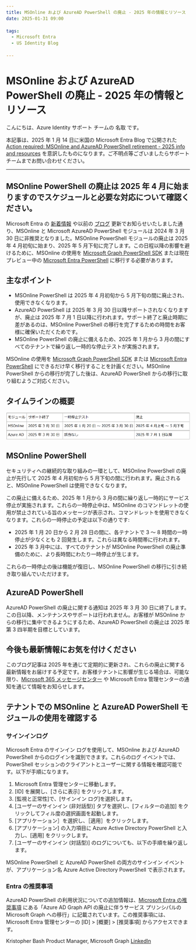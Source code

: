 ```yaml
---
title: MSOnline および AzureAD PowerShell の廃止 - 2025 年の情報とリソース
date: 2025-01-31 09:00

tags:
  - Microsoft Entra
  - US Identity Blog

---
```


# MSOnline および AzureAD PowerShell の廃止 - 2025 年の情報とリソース

こんにちは、Azure Identity サポート チームの 名取 です。

本記事は、2025 年 1 月 14 日に米国の Microsoft Entra Blog で公開された [Action required: MSOnline and AzureAD PowerShell retirement - 2025 info and resources](https://techcommunity.microsoft.com/blog/identity/action-required-msonline-and-azuread-powershell-retirement---2025-info-and-resou/4364991) を意訳したものになります。ご不明点等ございましたらサポート チームまでお問い合わせください。

----

## MSOnline PowerShell の廃止は 2025 年 4 月に始まりますのでスケジュールと必要な対応について確認ください。

Microsoft Entra の [新着情報](https://entra.microsoft.com/#view/Microsoft_AAD_IAM/ChangeManagementHubList.ReactView) や以前の [ブログ](https://jpazureid.github.io/blog/azure-active-directory/important-update-deprecation-of-azure-ad-powershell-and-msonline/
) 更新でお知らせいたしました通り、MSOnline と Microsoft AzureAD PowerShell モジュールは 2024 年 3 月 30 日に非推奨となりました。MSOnline PowerShell モジュールの廃止は 2025 年 4 月初旬に始まり、2025 年 5 月下旬に完了します。この日程以降の影響を避けるために、MSOnline の使用を [Microsoft Graph PowerShell SDK](https://learn.microsoft.com/en-us/powershell/microsoftgraph/installation?view=graph-powershell-1.0) または現在プレビュー中の [Microsoft Entra PowerShell](https://learn.microsoft.com/en-us/powershell/entra-powershell/installation?view=entra-powershell&tabs=powershell&pivots=windows) に移行する必要があります。

## 主なポイント

- MSOnline PowerShell は 2025 年 4 月初旬から 5 月下旬の間に廃止され、使用できなくなります。
- AzureAD PowerShell は 2025 年 3 月 30 日以降サポートされなくなりますが、廃止は 2025 年 7 月 1 日以降に行われます。サポート終了と廃止時期に差があるのは、MSOnline PowerShell の移行を完了するための時間をお客様に確保いただくためです。
- MSOnline PowerShell の廃止に備えるため、2025 年 1 月から 3 月の間にすべてのテナントで繰り返し一時的な停止テストが実施されます。

MSOnline の使用を [Microsoft Graph PowerShell SDK](https://learn.microsoft.com/en-us/powershell/microsoftgraph/installation?view=graph-powershell-1.0) または [Microsoft Entra PowerShell](https://learn.microsoft.com/en-us/powershell/entra-powershell/installation?view=entra-powershell&tabs=powershell&pivots=windows) にできるだけ早く移行することを計画ください。MSOnline PowerShell からの移行が完了した後は、AzureAD PowerShell からの移行に取り組むようご対応ください。

## タイムラインの概要
![](./msonline-and-azuread-powershell-retirement/1.png)

## MSOnline PowerShell

セキュリティへの継続的な取り組みの一環として、MSOnline PowerShell の廃止が先行して 2025 年 4 月初旬から 5 月下旬の間に行われます。廃止されると、MSOnline PowerShell は使用できなくなります。

この廃止に備えるため、2025 年 1 月から 3 月の間に繰り返し一時的にサービス停止が実施されます。これらの一時停止中は、MSOnline のコマンドレットの使用が禁止されている旨のメッセージが表示され、コマンドレットを使用できなくなります。これらの一時停止の予定は以下の通りです:

- 2025 年 1 月 20 日から 2 月 28 日の間に、各テナントで 3 ～ 8 時間の一時停止が少なくとも 2 回発生します。これらは異なる時間帯に行われます。
- 2025 年 3 月中には、すべてのテナントが MSOnline PowerShell の廃止準備のために、より長時間にわたり一時停止が生じます。

これらの一時停止の後は機能が復旧し、MSOnline PowerShell の移行に引き続き取り組んでいただけます。

## AzureAD PowerShell 

AzureAD PowerShell の廃止に関する通知は 2025 年 3 月 30 日に終了します。この日以降、メンテナンスやサポートは行われません。お客様が MSOnline からの移行に集中できるようにするため、AzureAD PowerShell の廃止は 2025 年第 3 四半期を目標としています。
  
## 今後も最新情報にお気を付けください

このブログ記事は 2025 年を通じて定期的に更新され、これらの廃止に関する最新情報をお届けする予定です。お客様テナントに影響が生じる場合は、可能な限り、[Microsoft 365 メッセージセンター](https://learn.microsoft.com/en-us/microsoft-365/admin/manage/message-center?view=o365-worldwide) や Microsoft Entra 管理センターの通知を通じて情報をお知らせします。

## テナントでの MSOnline と AzureAD PowerShell モジュールの使用を確認する

### サインインログ

Microsoft Entra のサインイン ログを使用して、MSOnline および AzureAD PowerShell からのログインを識別できます。これらのログ イベントでは、PowerShell セッションのクライアントとユーザーに関する情報を確認可能です。以下が手順になります。

1. Microsoft Entra 管理センターに移動します。
2. [ID] を展開し、[さらに表示] をクリックします。
3. [監視と正常性]で、[サインイン ログ]を選択します。
4. [ユーザーのサインイン (非対話型)] タブを選択し、[フィルターの追加] をクリックしてフィル度の選択画面を起動します。
5. [アプリケーション］を選択し、［適用］をクリックします。
6. [アプリケーション] の入力項目に Azure Active Directory PowerShell と入力し、[適用] をクリックします。
7. [ユーザーのサインイン (対話型)] のログについても、以下の手順を繰り返します。

MSOnline PowerShell と AzureAD PowerShell の両方のサインイン イベントが、アプリケーション名 Azure Active Directory PowerShell で表示されます。 

### Entra の推奨事項

AzureAD PowerShell の利用状況についての追加情報は、[Microsoft Entra の推奨事項](https://learn.microsoft.com/entra/identity/monitoring-health/recommendation-migrate-to-microsoft-graph-api) にある「Azure AD Graph API の廃止に伴うサービス プリンシパルの Microsoft Graph への移行」に記載されています。この推奨事項には、Microsoft Entra 管理センターの [ID] > [概要] > [推奨事項] からアクセスできます。

Kristopher Bash
Product Manager, Microsoft Graph 
[LinkedIn](https://www.linkedin.com/in/kristopher-bash-aa3224133/)

